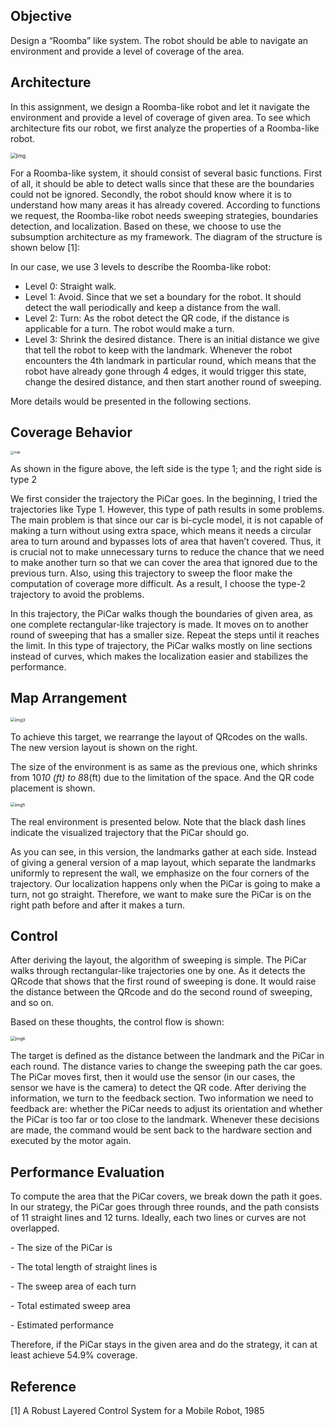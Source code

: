 

## Objective

Design a “Roomba” like system. The robot should be able to navigate an environment and provide a level of coverage of the area.

## Architecture

In this assignment, we design a Roomba-like robot and let it navigate the environment and provide a level of coverage of given area. To see which architecture fits our robot, we first analyze the properties of a Roomba-like robot.

<img src="C:\Users\coldhenry\Desktop\Fall 2019\CSE_276(PC)\HW\HW5\SA.png" alt="img" style="zoom:60%;" />

For a Roomba-like system, it should consist of several basic functions. First of all, it should be able to detect walls since that these are the boundaries could not be ignored. Secondly, the robot should know where it is to understand how many areas it has already covered. According to functions we request, the Roomba-like robot needs sweeping strategies, boundaries detection, and localization. Based on these, we choose to use the subsumption architecture as my framework. The diagram of the structure is shown below [1]:

In our case, we use 3 levels to describe the Roomba-like robot:

* Level 0: Straight walk.
* Level 1: Avoid.
  Since that we set a boundary for the robot. It should detect the wall periodically and keep a distance from the wall.
* Level 2: Turn: 
  As the robot detect the QR code, if the distance is applicable for a turn. The robot would make a turn.
* Level 3: Shrink the desired distance. 
  There is an initial distance we give that tell the robot to keep with the landmark. Whenever the robot encounters the 4th landmark in particular round, which means that the robot have already gone through 4 edges, it would trigger this state, change the desired distance, and then start another round of sweeping.

More details would be presented in the following sections.

## Coverage Behavior

<img src="C:\Users\coldhenry\Desktop\Fall 2019\CSE_276(PC)\HW\HW5\type1.jpg" alt="imgk" style="zoom:33%;" /> 

As shown in the figure above, the left side is the type 1; and the right side is type 2

We first consider the trajectory the PiCar goes. In the beginning, I tried the trajectories like Type 1. However, this type of path results in some problems. The main problem is that since our car is bi-cycle model, it is not capable of making a turn without using extra space, which means it needs a circular area to turn around and bypasses lots of area that haven’t covered. Thus, it is crucial not to make unnecessary turns to reduce the chance that we need to make another turn so that we can cover the area that ignored due to the previous turn. Also, using this trajectory to sweep the floor make the computation of coverage more difficult. As a result, I choose the type-2 trajectory to avoid the problems.

In this trajectory, the PiCar walks though the boundaries of given area, as one complete rectangular-like trajectory is made. It moves on to another round of sweeping that has a smaller size. Repeat the steps until it reaches the limit. In this type of trajectory, the PiCar walks mostly on line sections instead of curves, which makes the localization easier and stabilizes the performance. 

## Map Arrangement

<img src="C:\Users\coldhenry\Desktop\Fall 2019\CSE_276(PC)\HW\HW5\Picture2.png" alt="img3" style="zoom:48%;" />

To achieve this target, we rearrange the layout of QRcodes on the walls. The new version layout is shown on the right.

The size of the environment is as same as the previous one, which shrinks from 10*10 (ft) to 8*8(ft) due to the limitation of the space. And the QR code placement is shown.

<img src="C:\Users\coldhenry\Desktop\Fall 2019\CSE_276(PC)\HW\HW5\Picture1.png" alt="img5" style="zoom:48%;" />

The real environment is presented below. Note that the black dash lines indicate the visualized trajectory that the PiCar should go.

As you can see, in this version, the landmarks gather at each side. Instead of giving a general version of a map layout, which separate the landmarks uniformly to represent the wall, we emphasize on the four corners of the trajectory. Our localization happens only when the PiCar is going to make a turn, not go straight. Therefore, we want to make sure the PiCar is on the right path before and after it makes a turn.

## Control

After deriving the layout, the algorithm of sweeping is simple. The PiCar walks through rectangular-like trajectories one by one. As it detects the QRcode that shows that the first round of sweeping is done. It would raise the distance between the QRcode and do the second round of sweeping, and so on. 

Based on these thoughts, the control flow is shown:

<img src="C:\Users\coldhenry\Desktop\Fall 2019\CSE_276(PC)\HW\HW5\Picture3.png" alt="img6" style="zoom:48%;" /> 

The target is defined as the distance between the landmark and the PiCar in each round. The distance varies to change the sweeping path the car goes. The PiCar moves first, then it would use the sensor (in our cases, the sensor we have is the camera) to detect the QR code. After deriving the information, we turn to the feedback section. Two information we need to feedback are: whether the PiCar needs to adjust its orientation and whether the PiCar is too far or too close to the landmark. Whenever these decisions are made, the command would be sent back to the hardware section and executed by the motor again. 

## Performance Evaluation 

To compute the area that the PiCar covers, we break down the path it goes. In our strategy, the PiCar goes through three rounds, and the path consists of 11 straight lines and 12 turns. Ideally, each two lines or curves are not overlapped. 

\-    The size of the PiCar is 

\-   The total length of straight lines is 

\-   The sweep area of each turn 

\-   Total estimated sweep area 

\-   Estimated performance 

Therefore, if the PiCar stays in the given area and do the strategy, it can at least achieve 54.9% coverage.

 

## Reference

[1] A Robust Layered Control System for a Mobile Robot, 1985

 

 

 



